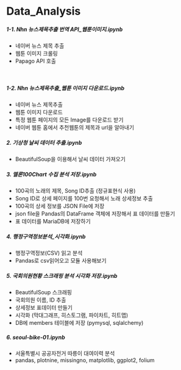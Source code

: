 # Data_Analysis

##### 1-1. Nhn 뉴스제목추출 번역 API_웹툰이미지.ipynb

- 네이버 뉴스 제목 추출
- 웹툰 이미지 크롤링
- Papago API 호출

​	

##### 1-2. Nhn 뉴스제목추출_웹툰 이미지 다운로드.ipynb

- 네이버 뉴스 제목추출
- 웹툰 이미지 다운로드
- 특정 웹툰 페이지의 모든 Image를 다운로드 받기
- 네이버 웹툰 홈에서 추천웹툰의 제목과 url을 알아내기



##### 2. 기상청 날씨 데이터 추출.ipynb

- BeautifulSoup을 이용해서 날씨 데이터 가져오기

  

##### 3. 멜론100Chart 수집 분석 저장.ipynb

- 100곡의 노래의 제목, Song ID추출 (정규표현식 사용)
- Song ID로 상세 페이지를 100번 요청해서 노래 상세정보 추출
- 100곡의 상세 정보를 JSON File에 저장
- json file을 Pandas의 DataFrame 객체에 저장해서 표 데이터를 만들기
- 표 데이터를 MariaDB에 저장하기



##### 4. 행정구역정보분석_시각화.ipynb

- 행정구역정보(CSV) 읽고 분석
- Pandas로 csv읽어오고 모듈 사용해보기



##### 5. 국회의원현황 스크래핑 분석 시각화 저장.ipynb

- BeautifulSoup 스크래핑
- 국회의원 이름, ID 추출
- 상세정보 표데이터 만들기
- 시각화 (막대그래프, 히스토그램, 파이차트, 히트맵)
- DB에 members 테이블에 저장 (pymysql, sqlalchemy)



##### 6. seoul-bike-01.ipynb

- 서울특별시 공공자전거 따릉이 대여이력 분석
- pandas, plotnine, missingno, matplotlib, ggplot2, folium



